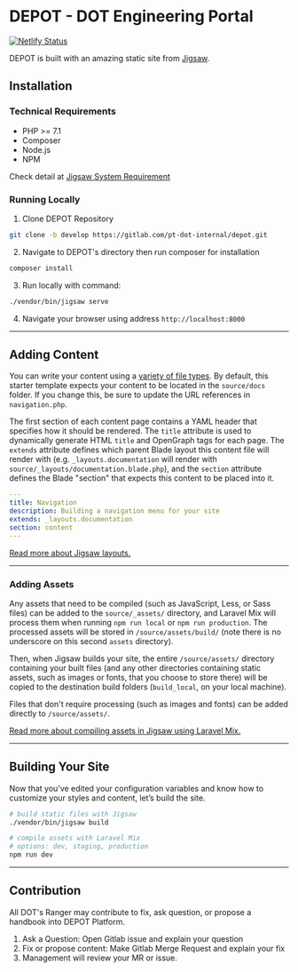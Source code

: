 # DEPOT - DOT Engineering Portal

[![Netlify Status](https://api.netlify.com/api/v1/badges/05f56fe4-91fa-401d-9f9e-b67b49cd5add/deploy-status)](https://app.netlify.com/sites/depot-dev/deploys)

DEPOT is built with an amazing static site from [Jigsaw](https://jigsaw.tighten.co/).


## Installation

### Technical Requirements

- PHP >= 7.1
- Composer
- Node.js
- NPM

Check detail at [Jigsaw System Requirement](https://jigsaw.tighten.co/docs/installation/)

### Running Locally

1. Clone DEPOT Repository

```bash
git clone -b develop https://gitlab.com/pt-dot-internal/depot.git
```

2. Navigate to DEPOT's directory then run composer for installation

```bash
composer install
```

3. Run locally with command:

```bash
./vendor/bin/jigsaw serve
```

4. Navigate your browser using address `http://localhost:8000`

---

## Adding Content

You can write your content using a [variety of file types](http://jigsaw.tighten.co/docs/content-other-file-types/). By default, this starter template expects your content to be located in the `source/docs` folder. If you change this, be sure to update the URL references in `navigation.php`.

The first section of each content page contains a YAML header that specifies how it should be rendered. The `title` attribute is used to dynamically generate HTML `title` and OpenGraph tags for each page. The `extends` attribute defines which parent Blade layout this content file will render with (e.g. `_layouts.documentation` will render with `source/_layouts/documentation.blade.php`), and the `section` attribute defines the Blade "section" that expects this content to be placed into it.

```yaml
---
title: Navigation
description: Building a navigation menu for your site
extends: _layouts.documentation
section: content
---
```

[Read more about Jigsaw layouts.](https://jigsaw.tighten.co/docs/content-blade/)

---

### Adding Assets

Any assets that need to be compiled (such as JavaScript, Less, or Sass files) can be added to the `source/_assets/` directory, and Laravel Mix will process them when running `npm run local` or `npm run production`. The processed assets will be stored in `/source/assets/build/` (note there is no underscore on this second `assets` directory).

Then, when Jigsaw builds your site, the entire `/source/assets/` directory containing your built files (and any other directories containing static assets, such as images or fonts, that you choose to store there) will be copied to the destination build folders (`build_local`, on your local machine).

Files that don't require processing (such as images and fonts) can be added directly to `/source/assets/`.

[Read more about compiling assets in Jigsaw using Laravel Mix.](http://jigsaw.tighten.co/docs/compiling-assets/)

---

## Building Your Site

Now that you’ve edited your configuration variables and know how to customize your styles and content, let’s build the site.

```bash
# build static files with Jigsaw
./vendor/bin/jigsaw build

# compile assets with Laravel Mix
# options: dev, staging, production
npm run dev
```
---

## Contribution

All DOT's Ranger may contribute to fix, ask question, or propose a handbook into DEPOT Platform.

1. Ask a Question: Open Gitlab issue and explain your question
2. Fix or propose content: Make Gitlab Merge Request and explain your fix
3. Management will review your MR or issue.


